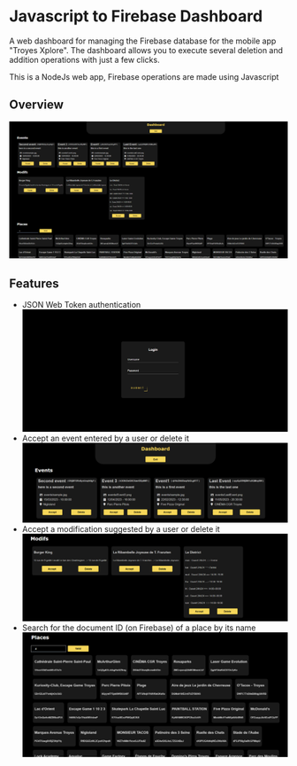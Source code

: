 # Javascript to Firebase Dashboard

A web dashboard for managing the Firebase database for the mobile app "Troyes Xplore". The dashboard allows you to execute several deletion and addition operations with just a few clicks.

This is a NodeJs web app, Firebase operations are made using Javascript

## Overview

![App Screenshot](./readme/overview.PNG)

## Features
- JSON Web Token authentication
![App Screenshot](./readme/login.PNG)
- Accept an event entered by a user or delete it
![App Screenshot](./readme/events.PNG)
- Accept a modification suggested by a user or delete it
![App Screenshot](./readme/modifs.PNG)
- Search for the document ID (on Firebase) of a place by its name
![App Screenshot](./readme/place.PNG)
